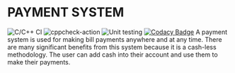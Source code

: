 # PAYMENT SYSTEM

![C/C++ CI](https://github.com/99002479/Test/workflows/C/C++%20CI/badge.svg)
![cppcheck-action](https://github.com/99002479/Test/workflows/cppcheck-action/badge.svg)
![Unit testing](https://github.com/99002479/Test/workflows/Unit%20testing/badge.svg)
[![Codacy Badge](https://api.codacy.com/project/badge/Grade/af14c85ceb8e422c907c8b0925509ed8)](https://app.codacy.com/gh/99002479/Mini-Project-Payment?utm_source=github.com&utm_medium=referral&utm_content=99002479/Mini-Project-Payment&utm_campaign=Badge_Grade)
A payment system is used for making bill payments anywhere and at any time. 
There are many significant benefits from this system because it is a cash-less methodology. 
The user can add cash into their account and use them to make their payments.

